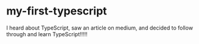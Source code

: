 # my-first-typescript
I heard about TypeScript, saw an article on medium, and decided to follow through and learn TypeScript!!!!!

